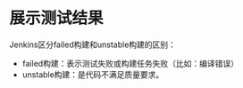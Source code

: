 # 展示测试结果

Jenkins区分failed构建和unstable构建的区别：

- failed构建：表示测试失败或构建任务失败（比如：编译错误）
- unstable构建：是代码不满足质量要求。

